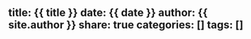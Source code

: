 title: {{ title }}
date: {{ date }}
author: {{ site.author }}
share: true
categories: []
tags: []
---
